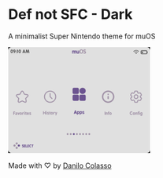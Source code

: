 # Def not SFC - Dark
A minimalist Super Nintendo theme for muOS

![Preview](mnt/mmc/MUOS/theme/preview/Def%20not%20SNES.png)

Made with ♡ by [Danilo Colasso](https://github.com/danilocolasso)